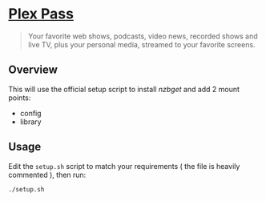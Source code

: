 # [Plex Pass](https://plex.tv/)

> Your favorite web shows, podcasts, video news, recorded shows and live TV, plus your personal media, streamed to your favorite screens.  

## Overview

This will use the official setup script to install _nzbget_ and add 2 mount points: 

- config
- library

## Usage

Edit the `setup.sh` script to match your requirements ( the file is heavily commented ), then run:

`./setup.sh`



